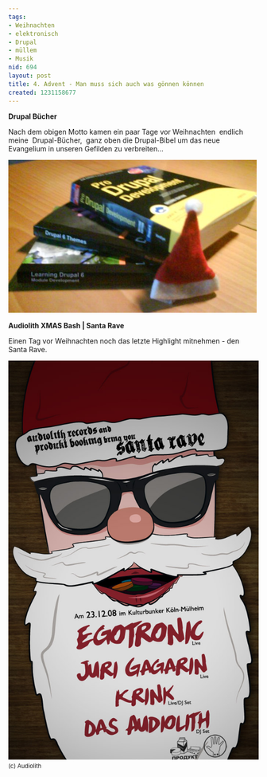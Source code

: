 ```yaml
---
tags:
- Weihnachten
- elektronisch
- Drupal
- müllem
- Musik
nid: 694
layout: post
title: 4. Advent - Man muss sich auch was gönnen können
created: 1231158677
---
```

<strong>Drupal B&uuml;cher</strong>
<p>Nach dem obigen Motto kamen ein paar Tage vor Weihnachten&nbsp; endlich&nbsp; meine&nbsp; Drupal-B&uuml;cher,&nbsp; ganz oben die Drupal-Bibel um das neue Evangelium in unseren Gefilden zu verbreiten...</p>
<p><img alt="Drupal Books" src="/assets/imgs/drupal-xmas.jpg" /></p><!--break-->
<strong>Audiolith XMAS Bash | Santa Rave</strong>
<p>Einen Tag vor Weihnachten noch das letzte Highlight mitnehmen - den Santa Rave.</p>
<img alt="Santa Rave" src="/assets/imgs/flyer_produkt_xmas_final.jpg" />
<small>(c) Audiolith</small><!--break-->
